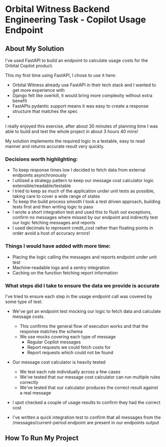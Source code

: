 # Orbital Witness Backend Engineering Task - Copilot Usage Endpoint


## About My Solution

I've used FastAPI to build an endpoint to calculate usage costs for the Orbital Copilot product. 

This my first time using FastAPI, I chose to use it here:
- Orbital Witness already use FastAPI in their tech stack and I wanted to get more experience with
- Django felt like overkill, it would bring more complexity without extra benefit
- FastAPIs pydantic support means it was easy to create a response structure that matches the spec
- 

I really enjoyed this exercise, after about 30 minutes of planning time I was able to build and test the whole project in about 3 hours 40 mins!

My solution implements the required logic in a testable, easy to read manner and returns accurate result very quickly.

### Decisions worth highlighting:

- To keep response times low I decided to fetch data from external endpoints asynchronously
- I utilised a strategy pattern to keep our message cost calculator logic extensible/readable/testable
- I tried to keep as much of the application under unit tests as possible, taking care to cover a wide range of states
- To keep the build process smooth I took a test driven approach, building tests first and then writing logic to pass
- I wrote a short integration test and used this to flush out exceptions, confirm no messages where missed by our endpoint and indirectly test our logic fetching messages and reports
- I used decimals to represent credit_cost rather than floating points in order avoid a host of accuracy errors!


### Things I would have added with more time:

- Placing the logic calling the messages and reports endpoint under unit test
- Machine-readable logs and a sentry integration
- Caching on the function fetching report information

### What steps did I take to ensure the data we provide is accurate

I've tried to ensure each step in the usage endpoint call was covered by some type of test:

  - We've got an endpoint test mocking our logic to fetch data and calculate message costs.
    - This confirms the general flow of execution works and that the response matches the schema
    - We use mocks covering each type of message
       - Regular Copilot messages
       - Report requests we could fetch costs for
       - Report requests which could not be found


  - Our message cost calculator is heavily tested
      - We test each rule individually across a few cases
      - We've tested that our message cost calculator can run multiple rules correctly
      - We've tested that our calculator produces the correct result against a real message
  

  - I spot checked a couple of usage results to confirm they had the correct cost


  - I've written a quick integration test to confirm that all messages from the /messages/current-period endpoint are present in our endpoints output


## How To Run My Project







